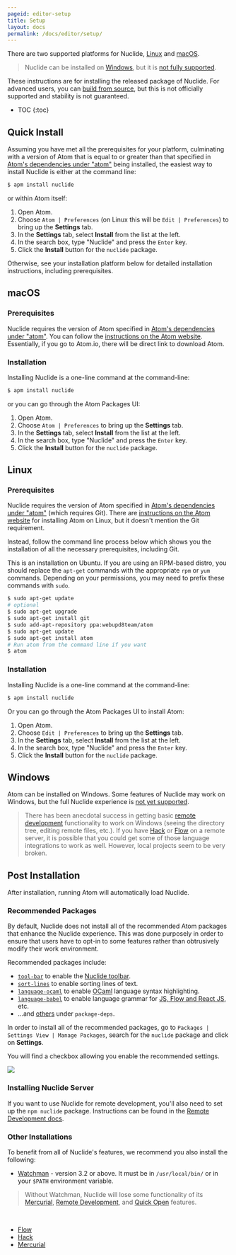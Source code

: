 ```yaml
---
pageid: editor-setup
title: Setup
layout: docs
permalink: /docs/editor/setup/
---
```


There are two supported platforms for Nuclide, [Linux](#linux) and [macOS](#macos).

> Nuclide can be installed on [Windows](#windows), but it is
> [not fully supported](https://github.com/facebook/nuclide/issues/401).

These instructions are for installing the released package of Nuclide. For advanced users, you can
[build from source](/docs/advanced-topics/building-from-source), but this is not officially
supported and stability is not guaranteed.

* TOC
{:toc}

## Quick Install

Assuming you have met all the prerequisites for your platform, culminating with a version of Atom that is equal to or greater than that specified in [Atom's dependencies under "atom"](https://github.com/facebook/nuclide/blob/master/package.json) being installed, the easiest way to install Nuclide is either at the command line:

```bash
$ apm install nuclide
```

or within Atom itself:

1. Open Atom.
2. Choose `Atom | Preferences` (on Linux this will be `Edit | Preferences`) to bring up the **Settings** tab.
3. In the **Settings** tab, select **Install** from the list at the left.
4. In the search box, type "Nuclide" and press the `Enter` key.
5. Click the **Install** button for the `nuclide` package.

Otherwise, see your installation platform below for detailed installation instructions, including
prerequisites.

## macOS

### Prerequisites

Nuclide requires the version of Atom specified in [Atom's dependencies under "atom"](https://github.com/facebook/nuclide/blob/master/package.json). You can follow the [instructions on the Atom website](https://atom.io/docs/v0.191.0/getting-started-installing-atom#atom-on-mac). Essentially,
if you go to Atom.io, there will be direct link to download Atom.

### Installation

Installing Nuclide is a one-line command at the command-line:

```bash
$ apm install nuclide
```

or you can go through the Atom Packages UI:

1. Open Atom.
2. Choose `Atom | Preferences` to bring up the **Settings** tab.
3. In the **Settings** tab, select **Install** from the list at the left.
4. In the search box, type "Nuclide" and press the `Enter` key.
5. Click the **Install** button for the `nuclide` package.

## Linux

### Prerequisites

Nuclide requires the version of Atom specified in [Atom's dependencies under "atom"](https://github.com/facebook/nuclide/blob/master/package.json) (which requires Git). There are [instructions on the Atom website](https://atom.io/download/deb#atom-on-linux) for installing Atom on Linux, but it doesn't mention the Git requirement.

Instead, follow the command line process below which shows you the installation of all the
necessary prerequisites, including Git.

This is an installation on Ubuntu. If you are using an RPM-based distro, you should replace the
`apt-get` commands with the appropriate `rpm` or `yum` commands. Depending on your permissions, you
may need to prefix these commands with `sudo`.

```bash
$ sudo apt-get update
# optional
$ sudo apt-get upgrade
$ sudo apt-get install git
$ sudo add-apt-repository ppa:webupd8team/atom
$ sudo apt-get update
$ sudo apt-get install atom
# Run atom from the command line if you want
$ atom
```

### Installation

Installing Nuclide is a one-line command at the command-line:

```bash
$ apm install nuclide
```

Or you can go through the Atom Packages UI to install Atom:

1. Open Atom.
2. Choose `Edit | Preferences` to bring up the **Settings** tab.
3. In the **Settings** tab, select **Install** from the list at the left.
4. In the search box, type "Nuclide" and press the `Enter` key.
5. Click the **Install** button for the `nuclide` package.

## Windows

Atom can be installed on Windows. Some features of Nuclide may work on Windows, but the full
Nuclide experience is [not yet supported](https://github.com/facebook/nuclide/issues/321).

> There has been anecdotal success in getting basic [remote development](/docs/features/remote)
> functionality to work on Windows (seeing the directory tree, editing remote files, etc.). If you
> have [Hack](/docs/languages/hack) or [Flow](/docs/languages/flow) on a remote server, it is
> possible that you could get some of those language integrations to work as well. However, local
> projects seem to be very broken.

## Post Installation

After installation, running Atom will automatically load Nuclide.

### Recommended Packages

By default, Nuclide does not install all of the recommended Atom packages that enhance the Nuclide
experience. This was done purposely in order to ensure that users have to opt-in to some features
rather than obtrusively modify their work environment.

Recommended packages include:

- [`tool-bar`](https://atom.io/packages/tool-bar) to enable the [Nuclide toolbar](/docs/features/toolbar/).
- [`sort-lines`](https://atom.io/packages/sort-lines) to enable sorting lines of text.
- [`language-ocaml`](https://atom.io/packages/language-ocaml) to enable [OCaml](/docs/languages/other/#ocaml) language syntax highlighting.
- [`language-babel`](https://atom.io/packages/language-babel) to enable language grammar for [JS, Flow and React JS](/docs/languages/flow/), etc.
- ...and [others](https://github.com/facebook/nuclide/blob/master/package.json) under `package-deps`.

In order to install all of the recommended packages, go to
`Packages | Settings View | Manage Packages`, search for the `nuclide` package and click on
**Settings**.

You will find a checkbox allowing you enable the recommended settings.

![](/static/images/docs/editor-setup-recommended-packages.png)

### Installing Nuclide Server

If you want to use Nuclide for remote development, you'll also need to set up the `npm nuclide`
package. Instructions can be found in the [Remote Development docs](/docs/features/remote/).

### Other Installations

To benefit from all of Nuclide's features, we recommend you also install the following:

* [Watchman](https://facebook.github.io/watchman/) - version 3.2 or above. It must be in `/usr/local/bin/` or in your `$PATH` environment variable.

>Without Watchman, Nuclide will lose some functionality of its [Mercurial](/docs/features/hg), [Remote Development](/docs/features/remote), and [Quick Open](/docs/quick-start/getting-started/#quick-open) features.

<br />

* [Flow](/docs/languages/flow/)
* [Hack](/docs/languages/hack/)
* [Mercurial](/docs/features/hg/)
